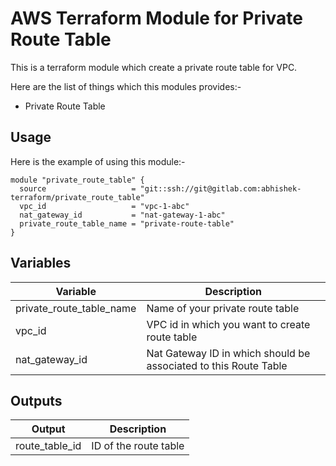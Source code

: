 # AWS Terraform Module for Private Route Table
This is a terraform module which create a private route table for VPC.

Here are the list of things which this modules provides:-
- Private Route Table

## Usage

Here is the example of using this module:-

```hcl
module "private_route_table" {
  source                   = "git::ssh://git@gitlab.com:abhishek-terraform/private_route_table"
  vpc_id                   = "vpc-1-abc"
  nat_gateway_id           = "nat-gateway-1-abc"
  private_route_table_name = "private-route-table"
}
```

## Variables

|**Variable** | **Description** |
|-----------|-----------------|
|private_route_table_name | Name of your private route table |
|vpc_id | VPC id in which you want to create route table |
|nat_gateway_id | Nat Gateway ID in which should be associated to this Route Table |

## Outputs

|**Output** | **Description** |
|-----------|-----------------|
|route_table_id | ID of the route table |
